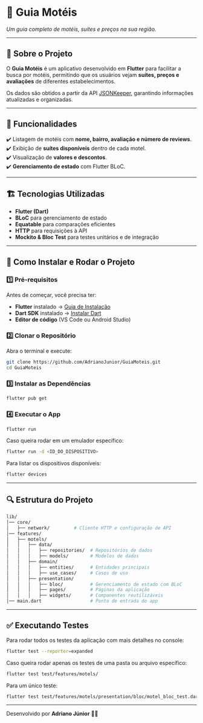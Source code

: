 # 🏨 **Guia Motéis**
_Um guia completo de motéis, suítes e preços na sua região._

---

## 📌 **Sobre o Projeto**
O **Guia Motéis** é um aplicativo desenvolvido em **Flutter** para facilitar a busca por motéis, permitindo que os usuários vejam **suítes, preços e avaliações** de diferentes estabelecimentos.

Os dados são obtidos a partir da API [JSONKeeper](https://www.jsonkeeper.com/b/1IXK), garantindo informações atualizadas e organizadas.

---

## 📲 **Funcionalidades**
✔️ Listagem de motéis com **nome, bairro, avaliação e número de reviews**.  
✔️ Exibição de **suítes disponíveis** dentro de cada motel.  
✔️ Visualização de **valores e descontos**.  
✔️ **Gerenciamento de estado** com Flutter BLoC.

---

## 🏗 **Tecnologias Utilizadas**
- **Flutter (Dart)**
- **BLoC** para gerenciamento de estado
- **Equatable** para comparações eficientes
- **HTTP** para requisições à API
- **Mockito & Bloc Test** para testes unitários e de integração

---

## 🚀 **Como Instalar e Rodar o Projeto**

### **1️⃣ Pré-requisitos**
Antes de começar, você precisa ter:
- **Flutter** instalado → [Guia de Instalação](https://flutter.dev/docs/get-started/install)
- **Dart SDK** instalado → [Instalar Dart](https://dart.dev/get-dart)
- **Editor de código** (VS Code ou Android Studio)

### **2️⃣ Clonar o Repositório**
Abra o terminal e execute:
```sh
git clone https://github.com/AdrianoJunior/GuiaMoteis.git
cd GuiaMoteis
```

### **3️⃣ Instalar as Dependências**
```sh
flutter pub get
```

### **4️⃣ Executar o App**
```sh
flutter run
```

Caso queira rodar em um emulador específico:
```sh
flutter run -d <ID_DO_DISPOSITIVO>
```
Para listar os dispositivos disponíveis:
```sh
flutter devices
```

---

## 🔍 **Estrutura do Projeto**
```sh
lib/
│── core/
│   ├── network/         # Cliente HTTP e configuração de API
│── features/
│   ├── motels/
│   │   ├── data/
│   │   │   ├── repositories/  # Repositórios de dados
│   │   │   ├── models/        # Modelos de dados
│   │   ├── domain/
│   │   │   ├── entities/      # Entidades principais
│   │   │   ├── use_cases/     # Casos de uso
│   │   ├── presentation/
│   │   │   ├── bloc/          # Gerenciamento de estado com BLoC
│   │   │   ├── pages/         # Páginas da aplicação
│   │   │   ├── widgets/       # Componentes reutilizáveis
│── main.dart                  # Ponto de entrada do app
```

---

## ✅ **Executando Testes**
Para rodar todos os testes da aplicação com mais detalhes no console:
```sh
flutter test --reporter=expanded
```
Caso queira rodar apenas os testes de uma pasta ou arquivo específico:
```sh
flutter test test/features/motels/
```
Para um único teste:
```sh
flutter test test/features/motels/presentation/bloc/motel_bloc_test.dart
```

---

Desenvolvido por **Adriano Júnior** 💙🚀